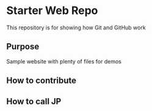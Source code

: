 # Starter Web Repo

This repository is for showing how Git and GitHub work

## Purpose


Sample website with plenty of files for demos

## How to contribute

## How to call JP
